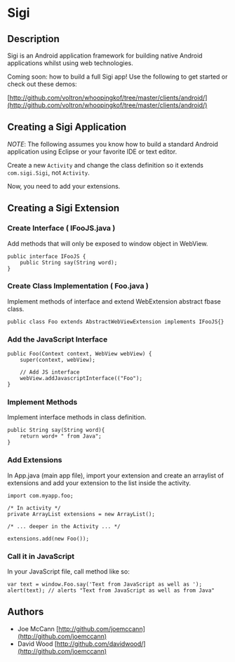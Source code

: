 Sigi
====================

Description
---------------------
Sigi is an Android application framework for building native Android applications whilst using web technologies.


Coming soon:  how to build a full Sigi app!  Use the following to get started or check out these demos:

[http://github.com/voltron/whoopingkof/tree/master/clients/android/](http://github.com/voltron/whoopingkof/tree/master/clients/android/)


Creating a Sigi Application
---------------------

*NOTE*: The following assumes you know how to build a standard Android application using Eclipse or your favorite IDE or text editor.

Create a new <code>Activity</code> and change the class definition so it extends <code>com.sigi.Sigi</code>, not <code>Activity</code>.

Now, you need to add your extensions.


Creating a Sigi Extension
---------------------

### Create Interface ( IFooJS.java ) ###
Add methods that will only be exposed to window object in WebView.

<pre><code>public interface IFooJS { 
	public String say(String word);
}
</code></pre>

### Create Class Implementation ( Foo.java ) ###  
Implement methods of interface and extend WebExtension abstract fbase class.

<pre><code>public class Foo extends AbstractWebViewExtension implements IFooJS{}</code></pre>

### Add the JavaScript Interface ###

<pre><code>public Foo(Context context, WebView webView) {
	super(context, webView);
				
	// Add JS interface
	webView.addJavascriptInterface(("Foo");
}
</code></pre>

### Implement Methods ###
Implement interface methods in class definition.

<pre><code>public String say(String word){
	return word+ " from Java";
}
</code></pre>

### Add Extensions ###
In App.java (main app file), import your extension and create an arraylist of extensions and add your extension to the list inside the activity.

<pre><code>import com.myapp.foo;

/* In activity */
private ArrayList<IWebViewExtension> extensions = new ArrayList<IWebViewExtension>();

/* ... deeper in the Activity ... */

extensions.add(new Foo());
</code></pre>

### Call it in JavaScript ###
In your JavaScript file, call method like so:

<pre><code>var text = window.Foo.say('Text from JavaScript as well as ');
alert(text); // alerts "Text from JavaScript as well as from Java"
</code></pre>

Authors
---------------------
- Joe McCann [http://github.com/joemccann](http://github.com/joemccann)
- David Wood [http://github.com/davidwood/](http://github.com/joemccann)